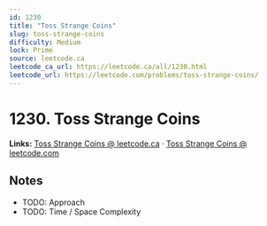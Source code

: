 ```yaml
--- 
id: 1230
title: "Toss Strange Coins"
slug: toss-strange-coins
difficulty: Medium
lock: Prime
source: leetcode.ca
leetcode_ca_url: https://leetcode.ca/all/1230.html
leetcode_url: https://leetcode.com/problems/toss-strange-coins/
---
```


# 1230. Toss Strange Coins

**Links:** [Toss Strange Coins @ leetcode.ca](https://leetcode.ca/all/1230.html) · [Toss Strange Coins @ leetcode.com](https://leetcode.com/problems/toss-strange-coins/)

## Notes
- TODO: Approach
- TODO: Time / Space Complexity
